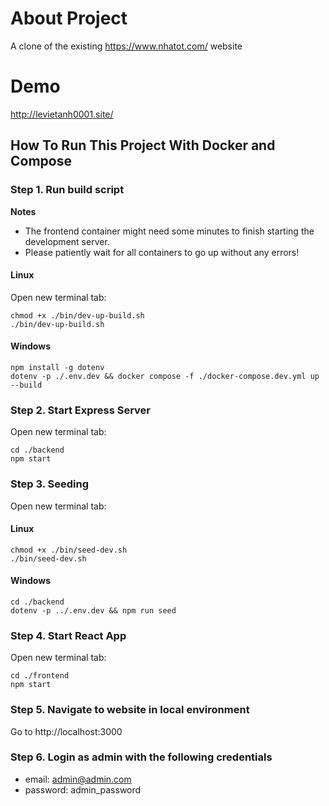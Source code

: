 
# About Project

A clone of the existing https://www.nhatot.com/ website

# Demo 

http://levietanh0001.site/


## How To Run This Project With Docker and Compose

### Step 1. Run build script

**Notes** 
- The frontend container might need some minutes to finish starting the development server.
- Please patiently wait for all containers to go up without any errors!

#### Linux

Open new terminal tab:
```
chmod +x ./bin/dev-up-build.sh
./bin/dev-up-build.sh
```

#### Windows

```
npm install -g dotenv
dotenv -p ./.env.dev && docker compose -f ./docker-compose.dev.yml up --build
```

### Step 2. Start Express Server

Open new terminal tab:

```
cd ./backend
npm start
```


### Step 3. Seeding

Open new terminal tab:
#### Linux

```
chmod +x ./bin/seed-dev.sh
./bin/seed-dev.sh
```

#### Windows

```
cd ./backend
dotenv -p ../.env.dev && npm run seed
```

### Step 4. Start React App

Open new terminal tab:
```
cd ./frontend
npm start
```

### Step 5. Navigate to website in local environment

Go to http://localhost:3000

### Step 6. Login as admin with the following credentials
- email: admin@admin.com
- password: admin_password